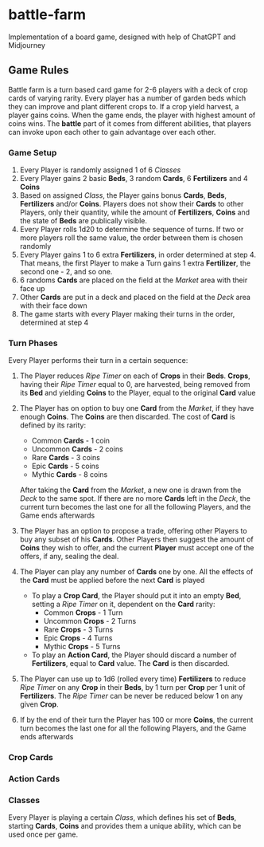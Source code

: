 # battle-farm
Implementation of a board game, designed with help of ChatGPT and Midjourney

## Game Rules

Battle farm is a turn based card game for 2-6 players with a deck of crop cards of varying rarity. Every player has a number of garden beds which they can improve and plant different crops to. If a crop yield harvest, a player gains coins. When the game ends, the player with highest amount of coins wins. The __battle__ part of it comes from different abilities, that players can invoke upon each other to gain advantage over each other.

### Game Setup

1. Every Player is randomly assigned 1 of 6 _Classes_
2. Every Player gains 2 basic **Beds**, 3 random **Cards**, 6 **Fertilizers** and 4 **Coins**
3. Based on assigned _Class_, the Player gains bonus **Сards**, **Beds**, **Fertilizers** and/or **Coins**. Players does not show their **Cards** to other Players, only their quantity, while the amount of **Fertilizers**, **Coins** and the state of **Beds** are publically visible.
4. Every Player rolls 1d20 to determine the sequence of turns. If two or more players roll the same value, the order between them is chosen randomly
5. Every Player gains 1 to 6 extra **Fertilizers**, in order determined at step 4. That means, the first Player to make a Turn gains 1 extra **Fertilizer**, the second one - 2, and so one.
6. 6 randoms **Cards** are placed on the field at the _Market_ area with their face up
7. Other **Cards** are put in a deck and placed on the field at the _Deck_ area with their face down
8. The game starts with every Player making their turns in the order, determined at step 4

### Turn Phases

Every Player performs their turn in a certain sequence:

1. The Player reduces _Ripe Timer_ on each of **Crops** in their **Beds**. **Crops**, having their _Ripe Timer_ equal to 0, are harvested, being removed from its **Bed** and yielding **Coins** to the Player, equal to the original **Card** value

2. The Player has on option to buy one **Card** from the _Market_, if they have enough **Coins**. The **Coins** are then discarded. The cost of **Card** is defined by its rarity:
    - Common **Cards** - 1 coin
    - Uncommon **Cards** - 2 coins
    - Rare **Cards** - 3 coins
    - Epic **Cards** - 5 coins
    - Mythic **Cards** - 8 coins

    After taking the **Card** from the _Market_, a new one is drawn from the _Deck_ to the same spot. If there are no more **Cards** left in the _Deck_, the current turn becomes the last one for all the following Players, and the Game ends afterwards

3. The Player has an option to propose a trade, offering other Players to buy any subset of his **Cards**. Other Players then suggest the amount of **Coins** they wish to offer, and the current **Player** must accept one of the offers, if any, sealing the deal.

4. The Player can play any number of **Cards** one by one. All the effects of the **Card** must be applied before the next **Card** is played 
    - To play a **Crop Card**, the Player should put it into an empty **Bed**, setting a _Ripe Timer_ on it, dependent on the **Card** rarity:
        - Common **Crops** - 1 Turn
        - Uncommon **Crops** - 2 Turns
        - Rare **Crops** - 3 Turns
        - Epic **Crops** - 4 Turns
        - Mythic **Crops** - 5 Turns
    - To play an **Action Card**, the Player should discard a number of **Fertilizers**, equal to **Card** value. The **Card** is then discarded.
5. The Player can use up to 1d6 (rolled every time) **Fertilizers** to reduce _Ripe Timer_ on any **Crop** in their **Beds**, by 1 turn per **Crop** per 1 unit of **Fertilizers**. The _Ripe Timer_ can be never be reduced below 1 on any given **Crop**.
6. If by the end of their turn the Player has 100 or more **Coins**, the current turn becomes the last one for all the following Players, and the Game ends afterwards 

### Crop Cards

### Action Cards

### Classes
Every Player is playing a certain _Class_, which defines his set of **Beds**, starting **Cards**, **Coins** and provides them a unique ability, which can be used once per game.
